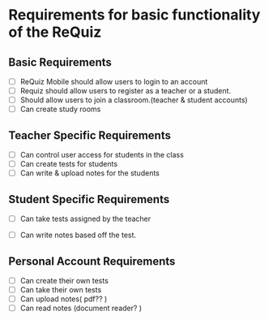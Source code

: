 # Requirements for basic functionality of the ReQuiz

## Basic Requirements
- [ ] ReQuiz Mobile should allow users to login to an account
- [ ] Requiz should allow users to register as a teacher or a student.
- [ ] Should allow users to join a classroom.(teacher & student accounts)
- [ ] Can create study rooms

## Teacher Specific Requirements
- [ ] Can control user access for students in the class
- [ ] Can create tests for students
- [ ] Can write & upload notes for the students

## Student Specific Requirements
- [ ] Can take tests assigned by the teacher
- [ ] Can write notes based off the test.


## Personal Account Requirements
- [ ] Can create their own tests
- [ ] Can take their own tests
- [ ] Can upload notes( pdf?? )
- [ ] Can read notes (document reader? )